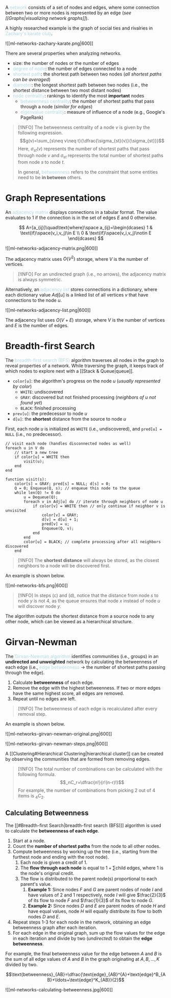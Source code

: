 A <span style = "color:lightblue">network</span> consists of a set of nodes and edges, where some connection between two or more nodes is represented by an edge (*see [[Graphs|visualizing network graphs]]*).

A highly researched example is the graph of social ties and rivalries in <span style = "color:lightblue">Zachary's karate club</span>.

![[ml-networks-zachary-karate.png|600]]

There are several properties when analyzing networks.
- size: the number of nodes or the number of edges
- <span style = "color:lightblue">degree of node</span>: the number of edges connected to a node
- <span style = "color:lightblue">shortest path</span>: the shortest path between two nodes (*all shortest paths can be averaged*)
- <span style = "color:lightblue">diameter</span>: the longest shortest path between two nodes (i.e., the shortest distance between two most distant nodes)
- <span style = "color:lightblue">node centrality</span>: rankings to identify the most **important** nodes
	- <span style = "color:lightblue">betweenness centrality</span>: the number of shortest paths that pass through a node (*similar for edges*)
	- <span style = "color:lightblue">eigenvalue centrality</span>: measure of influence of a node (e.g., Google's PageRank)

> [!INFO]
> The betweenness centrality of a node $v$ is given by the following expression.
> $$g(v)=\sum_{s\neq v\neq t}{\dfrac{\sigma_{st}(v)}{\sigma_{st}}}$$
> Here, $\sigma_{st}(v)$ represents the number of shortest paths that pass through node $v$ and $\sigma_{st}$ represents the total number of shortest paths from node $s$ to node $t$. 
> 
> In general, <span style = "color:lightblue">betweenness</span> refers to the constraint that some entities need to be **in between** others.

# Graph Representations
An <span style = "color:lightblue">adjacency matrix</span> displays connections in a tabular format. The value evaluates to $1$ if the connection is in the set of edges $E$ and $0$ otherwise.

$$
A=[a_{ij}]\quad\text{where}\space a_{ij}=\begin{dcases}
1 & \text{if}\space(v_i,v_j)\in E \\
0 & \text{if}\space(v_i,v_j)\notin E
\end{dcases}
$$

![[ml-networks-adjacency-matrix.png|600]]

The adjacency matrix uses $O(V^2)$ storage, where $V$ is the number of vertices.

> [!INFO]
> For an undirected graph (i.e., no arrows), the adjacency matrix is always symmetric.

Alternatively, an <span style = "color:lightblue">adjacency list</span> stores connections in a dictionary, where each dictionary value $Adj[u]$ is a linked list of all vertices $v$ that have connections to the node $u$.

![[ml-networks-adjacency-list.png|600]]

The adjacency list uses $O(V+E)$ storage, where $V$ is the number of vertices and $E$ is the number of edges.

# Breadth-first Search
The <span style = "color:lightblue">breadth-first search (BFS)</span> algorithm traverses all nodes in the graph to reveal properties of a network. While traversing the graph, it keeps track of which nodes to explore next with a [[Stack & Queue|queue]].
- `color[u]`: the algorithm's progress on the node $u$ (*usually represented by color*)
	- `WHITE`: undiscovered
	- `GRAY`: discovered but not finished processing (*neighbors of $u$ not found yet*)
	- `BLACK`: finished processing
- `prev[u]`: the predecessor to node $u$
- `d[u]`: the **shortest** distance from the source to node $u$

First, each node $u$ is initialized as `WHITE` (i.e., undiscovered), and `pred[u] = NULL` (i.e., no predecessor).

```text
// visit each node (handles disconnected nodes as well)
foreach u in V do
	// start a new tree
	if color[u] = WHITE then
		visit(u);
	end
end

function visit(s):
	color[s] = GRAY; pred[s] = NULL; d[s] = 0;
	Q = 0; Enqueue(Q, s); // enqueue this node to the queue
	while len(Q) != 0 do
		u = Dequeue(Q);
		foreach v in Adj[u] do // iterate through neighbors of node u
			if color[v] = WHITE then // only continue if neighbor v is unvisited
				color[v] = GRAY;
				d[v] = d[u] + 1;
				pred[v] = u;
				Enqueue(Q, v);
			end
		end
		color[u] = BLACK; // complete processing after all neighbors discovered
	end
```

> [!INFO]
> The **shortest distance** will always be stored, as the closest neighbors to a node will be discovered first.

An example is shown below.

![[ml-networks-bfs.png|600]]

> [!INFO]
> In steps (c) and (d), notice that the distance from node $s$ to node $y$ is not $4$, as the queue ensures that node $x$ instead of node $u$ will discover node $y$.

The algorithm outputs the shortest distance from a source node to any other node, which can be viewed as a hierarchical structure.

# Girvan-Newman
The <span style = "color:lightblue">Girvan-Newman algorithm</span> identifies communities (i.e., groups) in an **undirected and unweighted** network by calculating the betweenness of each edge (i.e., <span style = "color:lightblue">edge betweenness</span> $\rightarrow$ the number of shortest paths passing through the edge).
1. Calculate **betweenness** of each edge.
2. Remove the edge with the highest betweenness. If two or more edges have the same highest score, all edges are removed.
3. Repeat until no edges are left.

> [!INFO]
> The betweenness of each edge is recalculated after every removal step.

An example is shown below.

![[ml-networks-girvan-newman-original.png|600]]

![[ml-networks-girvan-newman-steps.png|600]]

A [[Clustering#Hierarchical Clustering|hierarchical cluster]] can be created by observing the communities that are formed from removing edges.

> [!INFO]
> The total number of combinations can be calculated with the following formula.
> $$_nC_r=\dfrac{n!}{r!(n-r)!}$$
> For example, the number of combinations from picking $2$ out of $4$ items is $_4C_2$.

## Calculating Betweenness
The [[#Breadth-first Search|breadth-first search (BFS)]] algorithm is used to calculate the **betweenness of each edge**.
1. Start at a node.
2. Count the **number of shortest paths** from the node to all other nodes.
3. Compute betweenness by working up the tree (i.e., starting from the furthest node and ending with the root node).
	1. Each node is given a credit of $1$.
	2. The **flow through each node** is equal to $1+\sum{\text{child edges}}$, where $1$ is the node's original credit.
	3. The flow is distributed to the parent node(s) proportional to each parent's value.
		1. **Example 1:** Since nodes $F$ and $G$ are parent nodes of node $I$ and have values of $2$ and $1$ respectively, node $I$ will give $\frac{2}{3}$ of its flow to node $F$ and $\frac{1}{3}$ of its flow to node $G$.
		2. **Example 2:** Since nodes $D$ and $E$ are parent nodes of node $H$ and have equal values, node $H$ will equally distribute its flow to both nodes $D$ and $E$.
4. Repeat steps 1-3 for each node in the network, obtaining an edge betweenness graph after each iteration.
5. For each edge in the original graph, sum up the flow values for the edge in each iteration and divide by two (*undirected*) to obtain the **edge betweenness**.

For example, the final betweenness value for the edge between $A$ and $B$ is the sum of all edge values of $A$ and $B$ in the graph originating at $A, B, \ldots, K$ divided by two.

$$\text{betweenness}_{AB}=\dfrac{\text{edge}_{AB}^{A}+\text{edge}^B_{AB}+\ldots+\text{edge}^K_{AB}}{2}$$

![[ml-networks-calculating-betweenness.jpg|600]]
